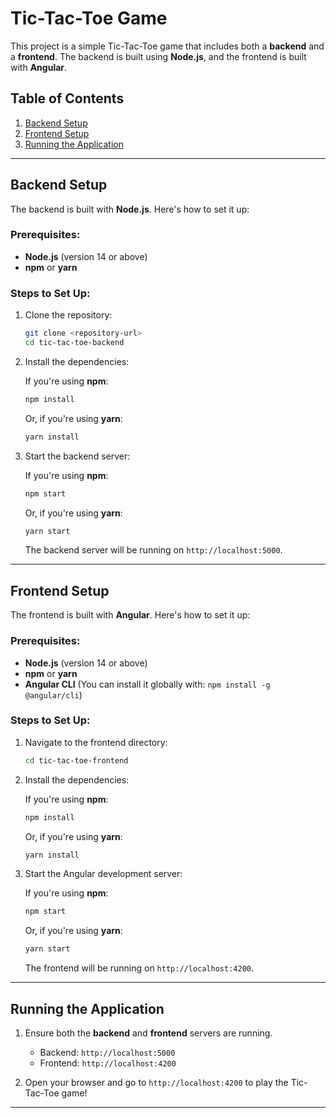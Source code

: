 # Tic-Tac-Toe Game

This project is a simple Tic-Tac-Toe game that includes both a **backend** and a **frontend**. The backend is built using **Node.js**, and the frontend is built with **Angular**.

## Table of Contents
1. [Backend Setup](#backend-setup)
2. [Frontend Setup](#frontend-setup)
3. [Running the Application](#running-the-application)

---

## Backend Setup

The backend is built with **Node.js**. Here's how to set it up:

### Prerequisites:
- **Node.js** (version 14 or above)
- **npm** or **yarn**

### Steps to Set Up:

1. Clone the repository:

    ```bash
    git clone <repository-url>
    cd tic-tac-toe-backend
    ```

2. Install the dependencies:

    If you're using **npm**:
    ```bash
    npm install
    ```

    Or, if you're using **yarn**:
    ```bash
    yarn install
    ```

3. Start the backend server:

    If you're using **npm**:
    ```bash
    npm start
    ```

    Or, if you're using **yarn**:
    ```bash
    yarn start
    ```

    The backend server will be running on `http://localhost:5000`.

---

## Frontend Setup

The frontend is built with **Angular**. Here's how to set it up:

### Prerequisites:
- **Node.js** (version 14 or above)
- **npm** or **yarn**
- **Angular CLI** (You can install it globally with: `npm install -g @angular/cli`)

### Steps to Set Up:

1. Navigate to the frontend directory:

    ```bash
    cd tic-tac-toe-frontend
    ```

2. Install the dependencies:

    If you're using **npm**:
    ```bash
    npm install
    ```

    Or, if you're using **yarn**:
    ```bash
    yarn install
    ```

3. Start the Angular development server:

    If you're using **npm**:
    ```bash
    npm start
    ```

    Or, if you're using **yarn**:
    ```bash
    yarn start
    ```

    The frontend will be running on `http://localhost:4200`.

---

## Running the Application

1. Ensure both the **backend** and **frontend** servers are running.
    - Backend: `http://localhost:5000`
    - Frontend: `http://localhost:4200`

2. Open your browser and go to `http://localhost:4200` to play the Tic-Tac-Toe game!

---


